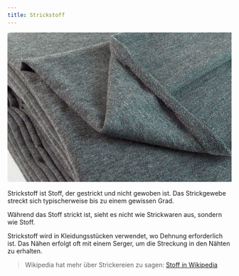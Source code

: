 ```yaml
---
title: Strickstoff
---
```


![Ein Stück graues (Französisch Terry) Trikot, ein Strickstoff](fabric.jpg)

Strickstoff ist Stoff, der gestrickt und nicht gewoben ist. Das Strickgewebe streckt sich typischerweise bis zu einem gewissen Grad.

Während das Stoff strickt ist, sieht es nicht wie Strickwaren aus, sondern wie Stoff.

Strickstoff wird in Kleidungsstücken verwendet, wo Dehnung erforderlich ist. Das Nähen erfolgt oft mit einem Serger, um die Streckung in den Nähten zu erhalten.

> Wikipedia hat mehr über Strickereien zu sagen: [Stoff in Wikipedia](http://en.wikipedia.org/wiki/Knitted_fabric)
